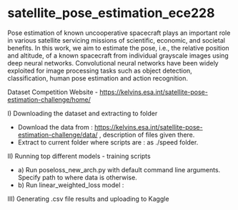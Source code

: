 # satellite_pose_estimation_ece228

Pose estimation of known uncooperative spacecraft plays an important role in various satellite servicing missions of scientific, economic, and societal benefits. In this work, we aim to estimate the pose, i.e., the relative position and altitude, of a known spacecraft from individual grayscale images using deep neural networks. Convolutional neural networks have been widely exploited for image processing tasks such as object detection, classification, human pose estimation and action recognition. 

Dataset Competition Website - https://kelvins.esa.int/satellite-pose-estimation-challenge/home/


I) Downloading the dataset and extracting to folder
- Download the data from : https://kelvins.esa.int/satellite-pose-estimation-challenge/data/ , description of files given there.
- Extract to current folder where scripts are : as ./speed folder.


II) Running top different models - training scripts 
- a) Run poseloss_new_arch.py with default command line arguments. Specify path to where data is otherwise.
- b) Run linear_weighted_loss model : <add>

III) Generating .csv file results and uploading to Kaggle
